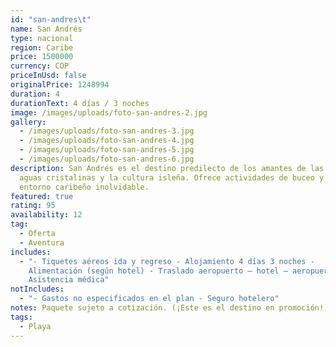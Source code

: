 ```yaml
---
id: "san-andres\t"
name: San Andrés
type: nacional
region: Caribe
price: 1500000
currency: COP
priceInUsd: false
originalPrice: 1248994
duration: 4
durationText: 4 días / 3 noches
image: /images/uploads/foto-san-andres-2.jpg
gallery:
  - /images/uploads/foto-san-andres-3.jpg
  - /images/uploads/foto-san-andres-4.jpg
  - /images/uploads/foto-san-andres-5.jpg
  - /images/uploads/foto-san-andres-6.jpg
description: San Andrés es el destino predilecto de los amantes de las playas de
  aguas cristalinas y la cultura isleña. Ofrece actividades de buceo y un
  entorno caribeño inolvidable.
featured: true
rating: 95
availability: 12
tag:
  - Oferta
  - Aventura
includes:
  - "- Tiquetes aéreos ida y regreso - Alojamiento 4 días 3 noches -
    Alimentación (según hotel) - Traslado aeropuerto – hotel – aeropuerto -
    Asistencia médica"
notIncludes:
  - "- Gastos no especificados en el plan - Seguro hotelero"
notes: Paquete sujeto a cotización. (¡Este es el destino en promoción!)
tags:
  - Playa
---
```

